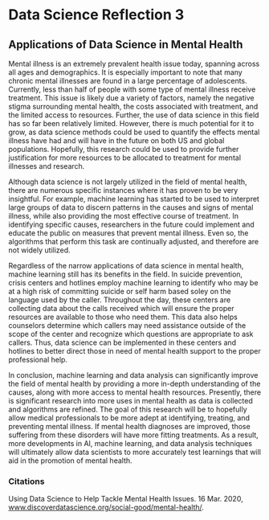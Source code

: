# Data Science Reflection 3

## Applications of Data Science in Mental Health 

Mental illness is an extremely prevalent health issue today, spanning across all ages and demographics. It is especially important to note that many chronic mental illnesses are found in a large percentage of adolescents. Currently, less than half of people with some type of mental illness receive treatment. This issue is likely due a variety of factors, namely the negative stigma surrounding mental health, the costs associated with treatment, and the limited access to resources. Further, the use of data science in this field has so far been relatively limited. However, there is much potential for it to grow, as data science methods could be used to quantify the effects mental illness have had and will have in the future on both US and global populations. Hopefully, this research could be used to provide further justification for more resources to be allocated to treatment for mental illnesses and research. 

Although data science is not largely utilized in the field of mental health, there are numerous specific instances where it has proven to be very insightful. For example, machine learning has started to be used to interpret large groups of data to discern patterns in the causes and signs of mental illness, while also providing the most effective course of treatment. In identifying specific causes, researchers in the future could implement and educate the public on measures that prevent mental illness. Even so, the algorithms that perform this task are continually adjusted, and therefore are not widely utilized.

Regardless of the narrow applications of data science in mental health, machine learning still has its benefits in the field. In suicide prevention, crisis centers and hotlines employ machine learning to identify who may be at a high risk of committing suicide or self harm based soley on the language used by the caller. Throughout the day, these centers are collecting data about the calls received which will ensure the proper resources are available to those who need them. This data also helps counselors determine which callers may need assistance outside of the scope of the center and recognize which questions are appropriate to ask callers. Thus, data science can be implemented in these centers and hotlines to better direct those in need of mental health support to the proper professional help.

In conclusion, machine learning and data analysis can significantly improve the field of mental health by providing a more in-depth understanding of the causes, along with more access to mental health resources. Presently, there is significant research into more uses in mental health as data is collected and algorithms are refined. The goal of this research will be to hopefully allow medical professionals to be more adept at identifying, treating, and preventing mental illness. If mental health diagnoses are improved, those suffering from these disorders will have more fitting treatments. As a result, more developments in AI, machine learning, and data analysis techniques will ultimately allow data scientists to more accurately test learnings that will aid in the promotion of mental health. 

### Citations

Using Data Science to Help Tackle Mental Health Issues. 16 Mar. 2020, www.discoverdatascience.org/social-good/mental-health/. 
